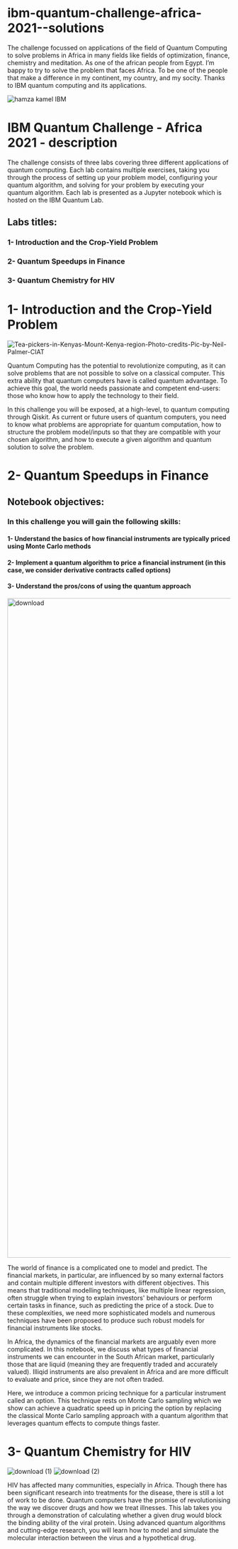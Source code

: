 # ibm-quantum-challenge-africa-2021--solutions

The challenge focussed on applications of the field of Quantum Computing to solve problems in Africa in many fields like fields of optimization, finance, chemistry and meditation. As one of the african people from Egypt. I’m bappy to try to solve the problem that faces Africa. To be one of the people that make a difference in my continent, my country, and my socity. Thanks to IBM quantum computing and its applications.

![hamza kamel IBM](https://user-images.githubusercontent.com/75124259/135218620-3a66f649-6b26-4b3a-9650-799237e99d18.png)

# IBM Quantum Challenge - Africa 2021 - description 
The challenge consists of three labs covering three different applications of quantum computing. Each lab contains multiple exercises, taking you through the process of setting up your problem model, configuring your quantum algorithm, and solving for your problem by executing your quantum algorithm. Each lab is presented as a Jupyter notebook which is hosted on the IBM Quantum Lab.

## Labs titles: 
### 1- Introduction and the Crop-Yield Problem
### 2- Quantum Speedups in Finance
### 3- Quantum Chemistry for HIV


# 1- Introduction and the Crop-Yield Problem
![Tea-pickers-in-Kenyas-Mount-Kenya-region-_Photo-credits_-Pic-by-Neil-Palmer-CIAT](https://user-images.githubusercontent.com/75124259/135218336-9900e9fc-8627-4f16-beda-2b874285809c.jpg)

Quantum Computing has the potential to revolutionize computing, as it can solve problems that are not possible to solve on a classical computer. This extra ability that quantum computers have is called quantum advantage. To achieve this goal, the world needs passionate and competent end-users: those who know how to apply the technology to their field.

In this challenge you will be exposed, at a high-level, to quantum computing through Qiskit. As current or future users of quantum computers, you need to know what problems are appropriate for quantum computation, how to structure the problem model/inputs so that they are compatible with your chosen algorithm, and how to execute a given algorithm and quantum solution to solve the problem.

# 2- Quantum Speedups in Finance
## Notebook objectives:
### In this challenge you will gain the following skills:
#### 1- Understand the basics of how financial instruments are typically priced using Monte Carlo methods
#### 2- Implement a quantum algorithm to price a financial instrument (in this case, we consider derivative contracts called options)
#### 3- Understand the pros/cons of using the quantum approach

<img width="1490" alt="download" src="https://user-images.githubusercontent.com/75124259/135219212-d7b7babd-b633-4870-ab55-490ef4d26c55.png">

The world of finance is a complicated one to model and predict. The financial markets, in particular, are influenced by so many external factors and contain multiple different investors with different objectives. This means that traditional modelling techniques, like multiple linear regression, often struggle when trying to explain investors' behaviours or perform certain tasks in finance, such as predicting the price of a stock. Due to these complexities, we need more sophisticated models and numerous techniques have been proposed to produce such robust models for financial instruments like stocks.

In Africa, the dynamics of the financial markets are arguably even more complicated. In this notebook, we discuss what types of financial instruments we can encounter in the South African market, particularly those that are liquid (meaning they are frequently traded and accurately valued). Illiqid instruments are also prevalent in Africa and are more difficult to evaluate and price, since they are not often traded.

Here, we introduce a common pricing technique for a particular instrument called an option. This technique rests on Monte Carlo sampling which we show can achieve a quadratic speed up in pricing the option by replacing the classical Monte Carlo sampling approach with a quantum algorithm that leverages quantum effects to compute things faster.

# 3- Quantum Chemistry for HIV
![download (1)](https://user-images.githubusercontent.com/75124259/135220408-388ec37e-cd81-469a-8eca-dc1a60e11c08.png)
![download (2)](https://user-images.githubusercontent.com/75124259/135220416-8e9ee033-bfd8-40c2-b8a1-b7c265412376.png)

HIV has affected many communities, especially in Africa. Though there has been significant research into treatments for the disease, there is still a lot of work to be done. Quantum computers have the promise of revolutionising the way we discover drugs and how we treat illnesses. This lab takes you through a demonstration of calculating whether a given drug would block the binding ability of the viral protein. Using advanced quantum algorithms and cutting-edge research, you will learn how to model and simulate the molecular interaction between the virus and a hypothetical drug.
